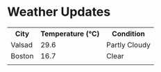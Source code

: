 # Weather Updates

<!-- WEATHER-UPDATE-START -->
<table><tr><th>City</th><th>Temperature (°C)</th><th>Condition</th></tr><tr><td>Valsad</td><td>29.6</td><td>Partly Cloudy</td></tr><tr><td>Boston</td><td>16.7</td><td>Clear</td></tr><tr><td></td><td></td><td></td></tr></table>
<!-- WEATHER-UPDATE-END -->
